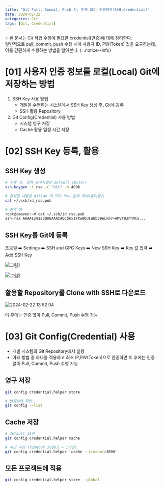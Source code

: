 ```yaml
---
title: "Git Pull, Commit, Push 시, 인증 없이 수행하기(SSH,Credential)"
date: 2024-02-22
categories: Git
tags: [Git, Credential]
---
```


:bulb: 본 문서는 Git 작업 수행에 필요한 credential(인증)에 대해 정리한다.  
일반적으로 pull, commit, push 수행 시에 사용자 ID, PW(Token) 값을 요구하는데, 이를 간편하게 수행하는 방법을 알아본다.
{: .notice--info}

# [01]  사용자 인증 정보를 로컬(Local) Git에 저장하는 방법

1. SSH Key 사용 방법
   - 개발을 수행하는 시스템에서 SSH Key 생성 후, Git에 등록
   - SSH 활용 Repository 
2. Git Config(Credential) 사용 방법
   - 시스템 영구 저장
   - Cache 활용 일정 시간 저장


# [02]  SSH Key 등록, 활용  

## SSH Key 생성

```bash
# 수행 시, 입력 요구사항은 default (Enter)
ssh-keygen -t rsa -C "Git" -b 4096

# 출력된 내용을 gitlab 의 SSH Key 값에 복사&붙여넣기
cat ~/.ssh/id_rsa.pub

# 출역 예
root@cmaven:~# cat ~/.ssh/id_rsa.pub
ssh-rsa AAAA124123QABAAACAQCbKx1YXw8bUIWUb39eLkm7+AMVT92PhMCo...
```  

## SSH Key를 Git에 등록  

프로필 :arrow_right: Settings :arrow_right: SSH and GPG Keys  :arrow_right:  New SSH Key  :arrow_right:  Key 값 입력  :arrow_right:  Add SSH Key  

![그림1](https://github.com/cmaven/cmaven.github.io/assets/76153041/cb7654b1-1c4e-4522-8144-2f1d2905902a)  

![그림2](https://github.com/cmaven/cmaven.github.io/assets/76153041/bf6d3bc7-4b6f-4de3-ad09-1289cd56f9d1)  



## 활용할 Repository를 Clone with SSH로 다운로드  

![2024-02-22 13 52 04](https://github.com/cmaven/cmaven.github.io/assets/76153041/8fdfd3d3-5f26-4a44-8258-ec53188b365e)  

이 후에는 인증 없이 Pull, Commit, Push 수행 가능


# [03]  Git Config(Credential) 사용  

- 개발 시스템의 Git Repository에서 실행  
- 아래 방법 중 하나를 적용하고 최초 IP,PW(Token)으로 인증하면 이 후에는 인증 없이 Pull, Commit, Push 수행 가능

## 영구 저장  

```bash
git config credential.helper store

# 변경내역 확인
git config --list
```  

## Cache 저장  

```bash
# default 15분
git config credential.helper cache

# 시간 지정 (timeout 3600초 = 1시간)
git config credential.helper `cache --timeout=3600`
```  


## 모든 프로젝트에 적용  

```bash
git config credential.helper store --global
```  